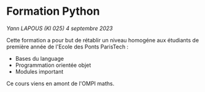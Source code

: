 # Formation Python
*Yann LAPOUS (KI 025)*
*4 septembre 2023*

Cette formation a pour but de rétablir un niveau homogéne aux étudiants de première année de l'Ecole des Ponts ParisTech :
* Bases du language
* Programmation orientée objet
* Modules important

Ce cours viens en amont de l'OMPI maths.
